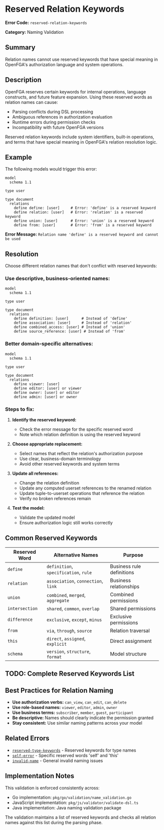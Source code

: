 # Reserved Relation Keywords

**Error Code:** `reserved-relation-keywords`

**Category:** Naming Validation

## Summary

Relation names cannot use reserved keywords that have special meaning in OpenFGA's authorization language and system operations.

## Description

OpenFGA reserves certain keywords for internal operations, language constructs, and future feature expansion. Using these reserved words as relation names can cause:
- Parsing conflicts during DSL processing
- Ambiguous references in authorization evaluation
- Runtime errors during permission checks
- Incompatibility with future OpenFGA versions

Reserved relation keywords include system identifiers, built-in operations, and terms that have special meaning in OpenFGA's relation resolution logic.

## Example

The following models would trigger this error:

```
model
  schema 1.1

type user

type document
  relations
    define define: [user]     # Error: 'define' is a reserved keyword
    define relation: [user]   # Error: 'relation' is a reserved keyword
    define union: [user]      # Error: 'union' is a reserved keyword
    define from: [user]       # Error: 'from' is a reserved keyword
```

**Error Message:** `Relation name 'define' is a reserved keyword and cannot be used`

## Resolution

Choose different relation names that don't conflict with reserved keywords:

### Use descriptive, business-oriented names:

```
model
  schema 1.1

type user

type document
  relations
    define definition: [user]      # Instead of 'define'
    define association: [user]     # Instead of 'relation'
    define combined_access: [user] # Instead of 'union'
    define source_reference: [user] # Instead of 'from'
```

### Better domain-specific alternatives:

```
model
  schema 1.1

type user

type document
  relations
    define viewer: [user]
    define editor: [user] or viewer
    define owner: [user] or editor
    define admin: [user] or owner
```

### Steps to fix:

1. **Identify the reserved keyword:**
   - Check the error message for the specific reserved word
   - Note which relation definition is using the reserved keyword

2. **Choose appropriate replacement:**
   - Select names that reflect the relation's authorization purpose
   - Use clear, business-domain terminology
   - Avoid other reserved keywords and system terms

3. **Update all references:**
   - Change the relation definition
   - Update any computed userset references to the renamed relation
   - Update tuple-to-userset operations that reference the relation
   - Verify no broken references remain

4. **Test the model:**
   - Validate the updated model
   - Ensure authorization logic still works correctly

## Common Reserved Keywords

| Reserved Word | Alternative Names | Purpose |
|---------------|-------------------|---------|
| `define` | `definition`, `specification`, `rule` | Business rule definitions |
| `relation` | `association`, `connection`, `link` | Business relationships |
| `union` | `combined`, `merged`, `aggregate` | Combined permissions |
| `intersection` | `shared`, `common`, `overlap` | Shared permissions |
| `difference` | `exclusive`, `except`, `minus` | Exclusive permissions |
| `from` | `via`, `through`, `source` | Relation traversal |
| `this` | `direct`, `assigned`, `explicit` | Direct assignment |
| `schema` | `version`, `structure`, `format` | Model structure |

## TODO: Complete Reserved Keywords List

<!-- TODO: Add comprehensive list of:
- All reserved relation keywords across OpenFGA versions
- Built-in operation keywords that cannot be used as relation names
- Future reserved keywords for compatibility
- Context-specific reserved terms
- Language construct keywords that affect relation parsing
-->

## Best Practices for Relation Naming

- **Use authorization verbs:** `can_view`, `can_edit`, `can_delete`
- **Use role-based names:** `viewer`, `editor`, `admin`, `owner`
- **Use business terms:** `subscriber`, `member`, `guest`, `participant`
- **Be descriptive:** Names should clearly indicate the permission granted
- **Stay consistent:** Use similar naming patterns across your model

## Related Errors

- [`reserved-type-keywords`](./reserved-type-keywords.md) - Reserved keywords for type names
- [`self-error`](./self-error.md) - Specific reserved words 'self' and 'this'
- [`invalid-name`](./invalid-name.md) - General invalid naming issues

## Implementation Notes

This validation is enforced consistently across:
- Go implementation: `pkg/go/validation/name_validation.go`
- JavaScript implementation: `pkg/js/validator/validate-dsl.ts`
- Java implementation: Java naming validation package

The validation maintains a list of reserved keywords and checks all relation names against this list during the parsing phase.
